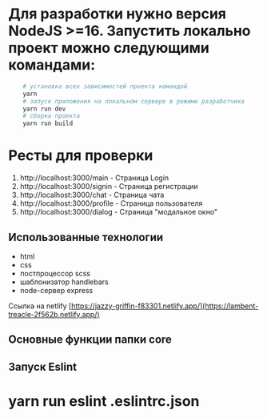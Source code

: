 
# Для разработки нужно версия NodeJS >=16. Запустить локально проект можно следующими командами:

```bash
	# установка всех зависимостей проекта командой
	yarn
	# запуск приложения на локальном сервере в режиме разработчика
	yarn run dev
	# сборка проекта
	yarn run build
```

# Ресты для проверки

1. http://localhost:3000/main - 		Страница Login
2. http://localhost:3000/signin - 	Страница регистрации
3. http://localhost:3000/chat - 		Страница чата
4. http://localhost:3000/profile - 	Страница пользователя
5. http://localhost:3000/dialog - 	Страница "модальное окно"

## Использованные технологии

- html
- css
- постпроцессор scss
- шаблонизатор handlebars
- node-сервер express

Ссылка на netlify [https://jazzy-griffin-f83301.netlify.app/](https://lambent-treacle-2f562b.netlify.app/)
## Основные функции папки core

## Запуск Eslint
# yarn run eslint .eslintrc.json
